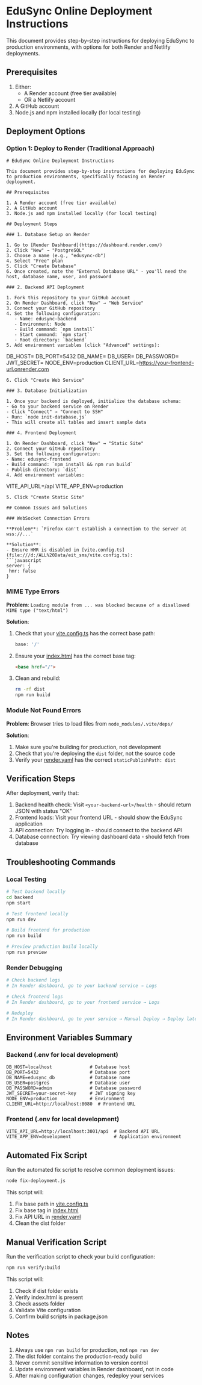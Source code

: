 # EduSync Online Deployment Instructions

This document provides step-by-step instructions for deploying EduSync to production environments, with options for both Render and Netlify deployments.

## Prerequisites

1. Either:
   - A Render account (free tier available)
   - OR a Netlify account
2. A GitHub account
3. Node.js and npm installed locally (for local testing)

## Deployment Options

### Option 1: Deploy to Render (Traditional Approach)

```
# EduSync Online Deployment Instructions

This document provides step-by-step instructions for deploying EduSync to production environments, specifically focusing on Render deployment.

## Prerequisites

1. A Render account (free tier available)
2. A GitHub account
3. Node.js and npm installed locally (for local testing)

## Deployment Steps

### 1. Database Setup on Render

1. Go to [Render Dashboard](https://dashboard.render.com/)
2. Click "New" → "PostgreSQL"
3. Choose a name (e.g., "edusync-db")
4. Select "Free" plan
5. Click "Create Database"
6. Once created, note the "External Database URL" - you'll need the host, database name, user, and password

### 2. Backend API Deployment

1. Fork this repository to your GitHub account
2. On Render Dashboard, click "New" → "Web Service"
3. Connect your GitHub repository
4. Set the following configuration:
   - Name: edusync-backend
   - Environment: Node
   - Build command: `npm install`
   - Start command: `npm start`
   - Root directory: `backend`
5. Add environment variables (click "Advanced" settings):
   ```
   DB_HOST=<from your database External Database URL>
   DB_PORT=5432
   DB_NAME=<from your database External Database URL>
   DB_USER=<from your database External Database URL>
   DB_PASSWORD=<from your database External Database URL>
   JWT_SECRET=<generate a strong secret>
   NODE_ENV=production
   CLIENT_URL=https://your-frontend-url.onrender.com
   ```
6. Click "Create Web Service"

### 3. Database Initialization

1. Once your backend is deployed, initialize the database schema:
   - Go to your backend service on Render
   - Click "Connect" → "Connect to SSH"
   - Run: `node init-database.js`
   - This will create all tables and insert sample data

### 4. Frontend Deployment

1. On Render Dashboard, click "New" → "Static Site"
2. Connect your GitHub repository
3. Set the following configuration:
   - Name: edusync-frontend
   - Build command: `npm install && npm run build`
   - Publish directory: `dist`
4. Add environment variables:
   ```
   VITE_API_URL=<your-render-backend-url>/api
   VITE_APP_ENV=production
   ```
5. Click "Create Static Site"

## Common Issues and Solutions

### WebSocket Connection Errors

**Problem**: `Firefox can't establish a connection to the server at wss://...`

**Solution**: 
- Ensure HMR is disabled in [vite.config.ts](file:///d:/ALL%20Data/eit_sms/vite.config.ts):
  ```javascript
  server: {
    hmr: false
  }
  ```

### MIME Type Errors

**Problem**: `Loading module from ... was blocked because of a disallowed MIME type ("text/html")`

**Solution**:
1. Check that your [vite.config.ts](file:///d:/ALL%20Data/eit_sms/vite.config.ts) has the correct base path:
   ```javascript
   base: '/'
   ```
2. Ensure your [index.html](file:///d:/ALL%20Data/eit_sms/index.html) has the correct base tag:
   ```html
   <base href="/">
   ```
3. Clean and rebuild:
   ```bash
   rm -rf dist
   npm run build
   ```

### Module Not Found Errors

**Problem**: Browser tries to load files from `node_modules/.vite/deps/`

**Solution**:
1. Make sure you're building for production, not development
2. Check that you're deploying the `dist` folder, not the source code
3. Verify your [render.yaml](file:///d:/ALL%20Data/eit_sms/render.yaml) has the correct `staticPublishPath: dist`

## Verification Steps

After deployment, verify that:

1. Backend health check: Visit `<your-backend-url>/health` - should return JSON with status "OK"
2. Frontend loads: Visit your frontend URL - should show the EduSync application
3. API connection: Try logging in - should connect to the backend API
4. Database connection: Try viewing dashboard data - should fetch from database

## Troubleshooting Commands

### Local Testing

```bash
# Test backend locally
cd backend
npm start

# Test frontend locally
npm run dev

# Build frontend for production
npm run build

# Preview production build locally
npm run preview
```

### Render Debugging

```bash
# Check backend logs
# In Render dashboard, go to your backend service → Logs

# Check frontend logs
# In Render dashboard, go to your frontend service → Logs

# Redeploy
# In Render dashboard, go to your service → Manual Deploy → Deploy latest commit
```

## Environment Variables Summary

### Backend (.env for local development)
```env
DB_HOST=localhost              # Database host
DB_PORT=5432                   # Database port
DB_NAME=edusync_db             # Database name
DB_USER=postgres               # Database user
DB_PASSWORD=admin              # Database password
JWT_SECRET=your-secret-key     # JWT signing key
NODE_ENV=production            # Environment
CLIENT_URL=http://localhost:8080  # Frontend URL
```

### Frontend (.env for local development)
```env
VITE_API_URL=http://localhost:3001/api  # Backend API URL
VITE_APP_ENV=development                # Application environment
```

## Automated Fix Script

Run the automated fix script to resolve common deployment issues:

```bash
node fix-deployment.js
```

This script will:
1. Fix base path in [vite.config.ts](file:///d:/ALL%20Data/eit_sms/vite.config.ts)
2. Fix base tag in [index.html](file:///d:/ALL%20Data/eit_sms/index.html)
3. Fix API URL in [render.yaml](file:///d:/ALL%20Data/eit_sms/render.yaml)
4. Clean the dist folder

## Manual Verification Script

Run the verification script to check your build configuration:

```bash
npm run verify:build
```

This script will:
1. Check if dist folder exists
2. Verify index.html is present
3. Check assets folder
4. Validate Vite configuration
5. Confirm build scripts in package.json

## Notes

1. Always use `npm run build` for production, not `npm run dev`
2. The dist folder contains the production-ready build
3. Never commit sensitive information to version control
4. Update environment variables in Render dashboard, not in code
5. After making configuration changes, redeploy your services